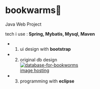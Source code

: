 # bookwarms🦉
<p>Java Web Project</p>
tech i use :<b> Spring, Mybatis, Mysql, Maven</b>

- 1. ui design with <b>bootstrap</b>
- 2. original db design<br>
<a href="https://ibb.co/4ZNLf7v"><img src="https://i.ibb.co/bgdV3Pw/database-for-bookworms.jpg" alt="database-for-bookworms" border="0"></a><br /><a target='_blank' href='https://imgbb.com/'>image hosting</a><br />
- 3. programming with <b>eclipse<b/> 



